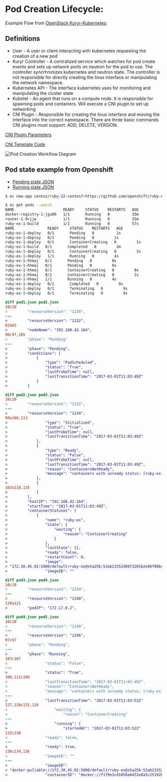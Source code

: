 

Pod Creation Lifecycle:
===

Example Flow from [OpenStack Kuryr-Kubernetes](https://github.com/openstack/kuryr-kubernetes):

Definitions
---
* User - A user or client interacting with kubernetes requesting the creation of a new pod
* Kuryr Controller - A centralized service which watches for pod create events and sets up network ports on neutron for the pod to use. The controller syncrhronizes kubernetes and neutron state. The controller is not responsible for directly creating the linux interface or manipulating the network namespace.
* Kubernetes API - The interface kubernetes uses for monitoring and manipulating the cluster state
* Kubelet - An agent that runs on a compute node. It is responsible for spawning pods and containers. Will execute a CNI plugin to set up networking
* CNI Plugin - Responsible for creating the linux interface and moving the interface into the correct namespace. There are three basic commands CNI plugins must support: ADD, DELETE, VERSION.

[CNI Plugin Parameters](https://github.com/containernetworking/cni/blob/master/SPEC.md#parameters)

[CNI Template Code](https://github.com/containernetworking/cni/blob/master/pkg/skel/skel.go)

![Pod Creation Workflow Diagram](https://raw.githubusercontent.com/openstack/kuryr-kubernetes/master/doc/images/pod_creation_flow.png)

Pod state example from Openshift
---
* [Pending state JSON](pending.json)
* [Running state JSON](running.json)

```sh
$ oc new-app centos/ruby-22-centos7~https://github.com/openshift/ruby-ex.git
```

```sh
$ oc get pods --watch
NAME                      READY     STATUS    RESTARTS   AGE
docker-registry-1-jgu00   1/1       Running   0          35m
router-1-9rjjw            1/1       Running   0          35m
ruby-ex-1-build           1/1       Running   0          57s
NAME               READY     STATUS    RESTARTS   AGE
ruby-ex-1-deploy   0/1       Pending   0          1s
ruby-ex-1-deploy   0/1       Pending   0         1s
ruby-ex-1-deploy   0/1       ContainerCreating   0         1s
ruby-ex-1-build   0/1       Completed   0         2m
ruby-ex-1-deploy   0/1       ContainerCreating   0         3s
ruby-ex-1-deploy   1/1       Running   0         4s
ruby-ex-1-hhmaj   0/1       Pending   0         0s
ruby-ex-1-hhmaj   0/1       Pending   0         0s
ruby-ex-1-hhmaj   0/1       ContainerCreating   0         0s
ruby-ex-1-hhmaj   0/1       ContainerCreating   0         2s
ruby-ex-1-hhmaj   1/1       Running   0         4s
ruby-ex-1-deploy   0/1       Completed   0         9s
ruby-ex-1-deploy   0/1       Terminating   0         9s
ruby-ex-1-deploy   0/1       Terminating   0         9s
```

```diff
diff pod1.json pod2.json 
10c10
<         "resourceVersion": "1230",
---
>         "resourceVersion": "1232",
82a83
>         "nodeName": "192.168.42.164",
96c97,105
<         "phase": "Pending"
---
>         "phase": "Pending",
>         "conditions": [
>             {
>                 "type": "PodScheduled",
>                 "status": "True",
>                 "lastProbeTime": null,
>                 "lastTransitionTime": "2017-03-01T11:03:49Z"
>             }
>         ]
```
```diff
diff pod2.json pod3.json 
10c10
<         "resourceVersion": "1232",
---
>         "resourceVersion": "1234",
99a100,113
>                 "type": "Initialized",
>                 "status": "True",
>                 "lastProbeTime": null,
>                 "lastTransitionTime": "2017-03-01T11:03:49Z"
>             },
>             {
>                 "type": "Ready",
>                 "status": "False",
>                 "lastProbeTime": null,
>                 "lastTransitionTime": "2017-03-01T11:03:49Z",
>                 "reason": "ContainersNotReady",
>                 "message": "containers with unready status: [ruby-ex]"
>             },
>             {
103a118,135
>             }
>         ],
>         "hostIP": "192.168.42.164",
>         "startTime": "2017-03-01T11:03:49Z",
>         "containerStatuses": [
>             {
>                 "name": "ruby-ex",
>                 "state": {
>                     "waiting": {
>                         "reason": "ContainerCreating"
>                     }
>                 },
>                 "lastState": {},
>                 "ready": false,
>                 "restartCount": 0,
>                 "image":
> "172.30.45.92:5000/default/ruby-ex@sha256:53ab21552d0873265b2e06f00bc29f3b4699ecb7c5a7b77b2d189e44b2c3ce1b",
>                 "imageID": ""
```
```diff
diff pod3.json pod4.json 
10c10
<         "resourceVersion": "1234",
---
>         "resourceVersion": "1240",
120a121
>         "podIP": "172.17.0.2",
```
```diff
diff pod4.json pod5.json 
10c10
<         "resourceVersion": "1240",
---
>         "resourceVersion": "1246",
97c97
<         "phase": "Pending",
---
>         "phase": "Running",
107c107
<                 "status": "False",
---
>                 "status": "True",
109,111c109
<                 "lastTransitionTime": "2017-03-01T11:03:49Z",
<                 "reason": "ContainersNotReady",
<                 "message": "containers with unready status: [ruby-ex]"
---
>                 "lastTransitionTime": "2017-03-01T11:03:53Z"
127,128c125,126
<                     "waiting": {
<                         "reason": "ContainerCreating"
---
>                     "running": {
>                         "startedAt": "2017-03-01T11:03:52Z"
132c130
<                 "ready": false,
---
>                 "ready": true,
136c134,136
<                 "imageID": ""
---
>                 "imageID":
> "docker-pullable://172.30.45.92:5000/default/ruby-ex@sha256:53ab21552d0873265b2e06f00bc29f3b4699ecb7c5a7b77b2d189e44b2c3ce1b",
>                 "containerID": "docker://f1f9e3cd1058a6452e8a5c25192b1f4b1eb1d5f42df8042402eeedc395a63715"
```
